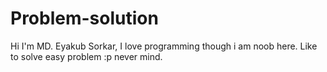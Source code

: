 # Problem-solution
Hi I'm MD. Eyakub Sorkar, I love programming though i am noob here. Like to solve easy problem :p never mind.
